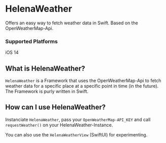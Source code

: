 # HelenaWeather

Offers an easy way to fetch weather data in Swift. Based on the OpenWeatherMap-Api.

### Supported Platforms
iOS 14

## What is HelenaWeather?
`HelenaWeather` is a Framework that uses the OpenWeatherMap-Api to fetch weather data for a specific place at a specific point in time (in the future). The Framework is purly written in Swift.

## How can I use HelenaWeather?
Instanciate `HelenaWeather`, pass your `OpenWeatherMap-API_KEY` and call `requestWeather()` on your HelenaWeather-Instance.

You can also use the `HelenaWeatherView` (SwiftUI) for experimenting.
